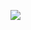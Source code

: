 [![](http://img.youtube.com/vi/d5t_z6KZfgA/0.jpg)](https://www.youtube.com/watch?v=d5t_z6KZfgA&list=PLb6UbFXBdbCrvdXVgY_3jp5swtvW24fYv&index=1)
